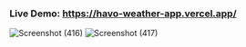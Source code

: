 ### Live Demo: https://havo-weather-app.vercel.app/
![Screenshot (416)](https://user-images.githubusercontent.com/64493268/131731133-2fead76b-e5a3-4980-abb7-fcc3b0089f7f.png)
![Screenshot (417)](https://user-images.githubusercontent.com/64493268/131731153-d8d6fb5f-2323-41fa-8b9c-bb16132d218e.png)

